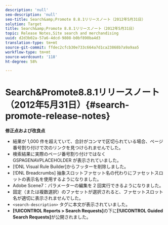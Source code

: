 ```yaml
---
description: 'null'
seo-description: 'null'
seo-title: Search&amp;Promote 8.8.1リリースノート（2012年5月31日）
solution: Target
title: Search&amp;Promote 8.8.1リリースノート（2012年5月31日）
topic: Release Notes,Site search and merchandising
uuid: d2d3b02a-57a6-4dcd-9808-b0bf890ba4d3
translation-type: tm+mt
source-git-commit: ffdec2cfcb30e733c664a7d1ca23868b7a9a9aa5
workflow-type: tm+mt
source-wordcount: '118'
ht-degree: 58%

---
```



# Search&amp;Promote8.8.1リリースノート（2012年5月31日）{#search-promote-release-notes}

**修正点および改良点**

* 結果が 1,000 件を超えていて、合計がコンマで区切られている場合、ページ番号割り付けで次のリンクを見つけられませんでした。
* 検索結果に実際のページ番号割り付けではなく GSPAGENAVPLACEHOLDER が表示されていました。
* [!DNL Visual Rule Builder]からフッターを削除しました。
* [!DNL Breadcrumbs] 抽象スロットファセット名の代わりにファセットスロットの表示名を使用するようになりました。
* Adobe Scene7：パラメーターの編集を 2 回実行できるようになりました。
* 固定（または複数選択）のファセットが選択されると、ファセットスロット名が適切に表示されませんでした。
* `<search-description>` タグに本文が表示されていました。
* **[!UICONTROL Reports > Search Requests]**&#x200B;の下に&#x200B;**[!UICONTROL Guided Search Requests]**&#x200B;が公開されました。

